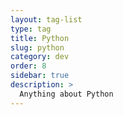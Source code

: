 ```yaml
---
layout: tag-list
type: tag
title: Python
slug: python
category: dev
order: 8
sidebar: true
description: >
  Anything about Python
---
```

